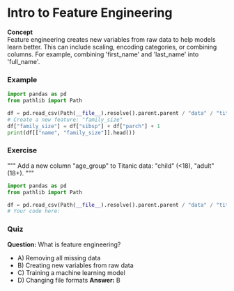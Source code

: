 # Intro to Feature Engineering

**Concept**  
Feature engineering creates new variables from raw data to help models learn better. This can include scaling, encoding categories, or combining columns. For example, combining 'first_name' and 'last_name' into 'full_name'.

### Example
```python
import pandas as pd
from pathlib import Path

df = pd.read_csv(Path(__file__).resolve().parent.parent / "data" / "titanic.csv")
# Create a new feature: "family_size"
df["family_size"] = df["sibsp"] + df["parch"] + 1
print(df[["name", "family_size"]].head())
```

### Exercise
"""
Add a new column "age_group" to Titanic data: "child" (<18), "adult" (18+).
"""
```python
import pandas as pd
from pathlib import Path

df = pd.read_csv(Path(__file__).resolve().parent.parent / "data" / "titanic.csv")
# Your code here:
```

### Quiz
**Question:** What is feature engineering?
- A) Removing all missing data
- B) Creating new variables from raw data
- C) Training a machine learning model
- D) Changing file formats
**Answer:** B